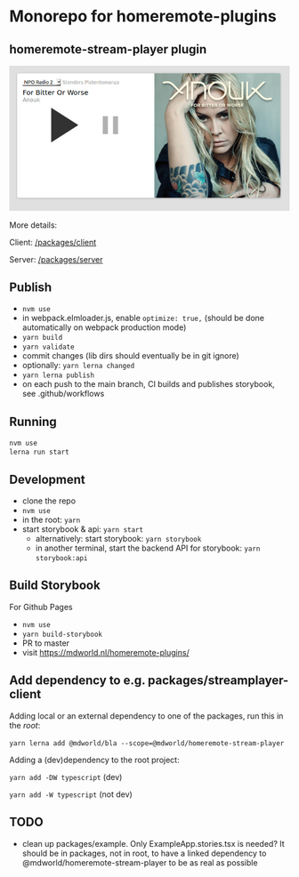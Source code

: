 # Monorepo for homeremote-plugins

## homeremote-stream-player plugin

![Screenshot](screenshot.jpg)

More details:

Client: [/packages/client](/packages/client)

Server: [/packages/server](/packages/server)

## Publish

* `nvm use`
* in webpack.elmloader.js, enable `optimize: true,` (should be done automatically on webpack production mode)
* `yarn build`
* `yarn validate`
* commit changes (lib dirs should eventually be in git ignore)
* optionally: `yarn lerna changed`
* `yarn lerna publish`
* on each push to the main branch, CI builds and publishes storybook, see .github/workflows

## Running

```
nvm use
lerna run start
```

## Development

* clone the repo
* `nvm use`
* in the root: `yarn`
* start storybook & api: `yarn start`
    * alternatively: start storybook: `yarn storybook`
    * in another terminal, start the backend API for storybook: `yarn storybook:api`

## Build Storybook

For Github Pages

* `nvm use`
* `yarn build-storybook`
* PR to master
* visit https://mdworld.nl/homeremote-plugins/

## Add dependency to e.g. packages/streamplayer-client

Adding local or an external dependency to one of the packages, run this in the *root*:

`yarn lerna add @mdworld/bla --scope=@mdworld/homeremote-stream-player`

Adding a (dev)dependency to the root project:

`yarn add -DW typescript` (dev)

`yarn add -W typescript` (not dev)

## TODO

* clean up packages/example. Only ExampleApp.stories.tsx is needed? It should be in packages, not in root, to have a linked dependency to @mdworld/homeremote-stream-player to be as real as possible
